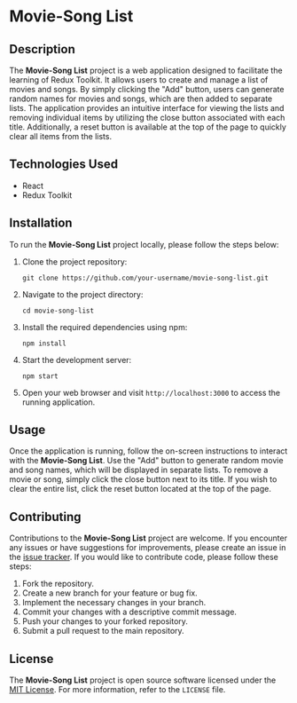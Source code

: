 # Movie-Song List

## Description

The **Movie-Song List** project is a web application designed to facilitate the learning of Redux Toolkit. It allows users to create and manage a list of movies and songs. By simply clicking the "Add" button, users can generate random names for movies and songs, which are then added to separate lists. The application provides an intuitive interface for viewing the lists and removing individual items by utilizing the close button associated with each title. Additionally, a reset button is available at the top of the page to quickly clear all items from the lists.

## Technologies Used

- React
- Redux Toolkit

## Installation

To run the **Movie-Song List** project locally, please follow the steps below:

1. Clone the project repository:

   ```
   git clone https://github.com/your-username/movie-song-list.git
   ```

2. Navigate to the project directory:

   ```
   cd movie-song-list
   ```

3. Install the required dependencies using npm:

   ```
   npm install
   ```

4. Start the development server:

   ```
   npm start
   ```

5. Open your web browser and visit `http://localhost:3000` to access the running application.

## Usage

Once the application is running, follow the on-screen instructions to interact with the **Movie-Song List**. Use the "Add" button to generate random movie and song names, which will be displayed in separate lists. To remove a movie or song, simply click the close button next to its title. If you wish to clear the entire list, click the reset button located at the top of the page.

## Contributing

Contributions to the **Movie-Song List** project are welcome. If you encounter any issues or have suggestions for improvements, please create an issue in the [issue tracker](https://github.com/your-username/movie-song-list/issues). If you would like to contribute code, please follow these steps:

1. Fork the repository.
2. Create a new branch for your feature or bug fix.
3. Implement the necessary changes in your branch.
4. Commit your changes with a descriptive commit message.
5. Push your changes to your forked repository.
6. Submit a pull request to the main repository.

## License

The **Movie-Song List** project is open source software licensed under the [MIT License](https://opensource.org/licenses/MIT). For more information, refer to the `LICENSE` file.
